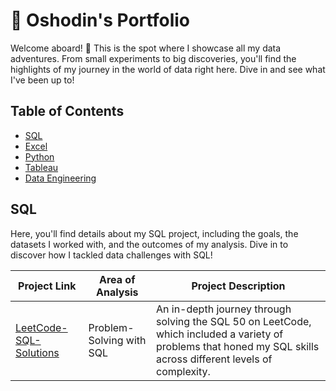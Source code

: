 # 📖 Oshodin's Portfolio

Welcome aboard! 🎉 This is the spot where I showcase all my data adventures. From small experiments to big discoveries, you'll find the highlights of my journey in the world of data right here. Dive in and see what I've been up to!
## Table of Contents
- [SQL](#SQL)
- [Excel](#project-2)
- [Python](#project-3)
- [Tableau](#project-4)
- [Data Engineering](#project-5)
  
## SQL 

Here, you'll find details about my SQL project, including the goals, the datasets I worked with, and the outcomes of my analysis. Dive in to discover how I tackled data challenges with SQL!

| Project Link | Area of Analysis | Project Description |
| ------------ | ---------------- | ------------------- |
| [LeetCode-SQL-Solutions](https://github.com/austinosho/LeetCode-SQL-Solutions) | Problem-Solving with SQL | An in-depth journey through solving the SQL 50 on LeetCode, which included a variety of problems that honed my SQL skills across different levels of complexity. |




